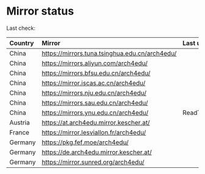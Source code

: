 <script src="./time.js"></script>
# Mirror status
Last check: <script type="text/javascript">localize(1684326872.7053165);</script>

|Country|Mirror|Last update|
|:------|:-----|:----------|
|China|https://mirrors.tuna.tsinghua.edu.cn/arch4edu/|<script type="text/javascript">localize(1684305011);</script>|
|China|https://mirrors.aliyun.com/arch4edu/|<script type="text/javascript">localize(1684218728);</script>|
|China|https://mirrors.bfsu.edu.cn/arch4edu/|<script type="text/javascript">localize(1684262096);</script>|
|China|https://mirror.iscas.ac.cn/arch4edu/|<script type="text/javascript">localize(1684305011);</script>|
|China|https://mirrors.nju.edu.cn/arch4edu/|<script type="text/javascript">localize(1684262096);</script>|
|China|https://mirrors.sau.edu.cn/arch4edu/|<script type="text/javascript">localize(1673850842);</script>|
|China|https://mirrors.ynu.edu.cn/arch4edu/|ReadTimeout|
|Austria|https://at.arch4edu.mirror.kescher.at/|<script type="text/javascript">localize(1684305011);</script>|
|France|https://mirror.lesviallon.fr/arch4edu/|<script type="text/javascript">localize(1684262096);</script>|
|Germany|https://pkg.fef.moe/arch4edu/|<script type="text/javascript">localize(1684305011);</script>|
|Germany|https://de.arch4edu.mirror.kescher.at/|<script type="text/javascript">localize(1684305011);</script>|
|Germany|https://mirror.sunred.org/arch4edu/|<script type="text/javascript">localize(1684305011);</script>|

<script src="./tablefilter/tablefilter.js"></script>
<script src="./table.js"></script>